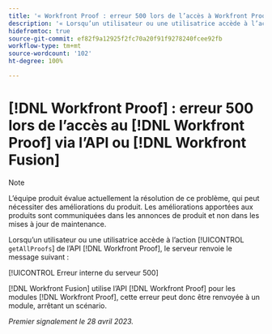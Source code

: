 ```yaml
---
title: '« Workfront Proof : erreur 500 lors de l’accès à Workfront Proof via l’API ou Workfront Fusion »'
description: '« Lorsqu’un utilisateur ou une utilisatrice accède à l’action getAllProofs de l’API Proof, le serveur Workfront Proof renvoie le message : erreur interne du serveur 500 »'
hidefromtoc: true
source-git-commit: ef82f9a12925f2fc70a20f91f9278240fcee92fb
workflow-type: tm+mt
source-wordcount: '102'
ht-degree: 100%

---
```



# [!DNL Workfront Proof] : erreur 500 lors de l’accès au [!DNL Workfront Proof] via l’API ou [!DNL Workfront Fusion]

>[!NOTE]
>
>L’équipe produit évalue actuellement la résolution de ce problème, qui peut nécessiter des améliorations du produit. Les améliorations apportées aux produits sont communiquées dans les annonces de produit et non dans les mises à jour de maintenance.

<!--This article is on Proof and Fusion TOCs-->

Lorsqu’un utilisateur ou une utilisatrice accède à l’action [!UICONTROL `getAllProofs`] de l’API [!DNL Workfront Proof], le serveur renvoie le message suivant :

[!UICONTROL Erreur interne du serveur 500]

[!DNL Workfront Fusion] utilise l’API [!DNL Workfront Proof] pour les modules [!DNL Workfront Proof], cette erreur peut donc être renvoyée à un module, arrêtant un scénario.

_Premier signalement le 28 avril 2023._

